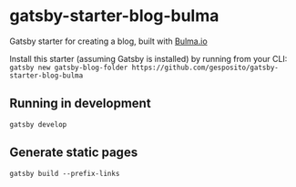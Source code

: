 # gatsby-starter-blog-bulma
Gatsby starter for creating a blog, built with [Bulma.io](http://bulma.io/)

Install this starter (assuming Gatsby is installed) by running from your CLI:
`gatsby new gatsby-blog-folder https://github.com/gesposito/gatsby-starter-blog-bulma`

## Running in development
`gatsby develop`

## Generate static pages 
`gatsby build --prefix-links`
